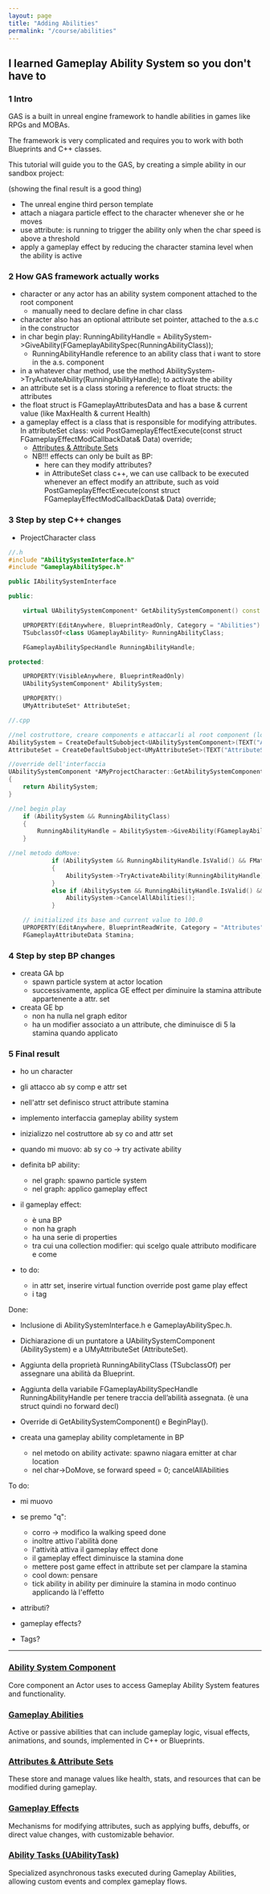 ```yaml
---
layout: page
title: "Adding Abilities"
permalink: "/course/abilities"
---
```



## I learned Gameplay Ability System so you don't have to

### 1 Intro
GAS is a built in unreal engine framework to handle abilities in games like RPGs and MOBAs.

The framework is very complicated and requires you to work with both Blueprints and C++ classes.

This tutorial will guide you to the GAS, by creating a simple ability in our sandbox project:

(showing the final result is a good thing)

- The unreal engine third person template
- attach a niagara particle effect to the character whenever she or he moves
- use attribute: is running to trigger the ability only when the char speed is above a threshold
- apply a gameplay effect by reducing the character stamina level when the ability is active

### 2 How GAS framework actually works

- character or any actor has an ability system component attached to the root component
    - manually need to declare define in char class
- character also has an optional attribute set pointer, attached to the a.s.c in the constructor
- in char begin play: RunningAbilityHandle = AbilitySystem->GiveAbility(FGameplayAbilitySpec(RunningAbilityClass));
    - RunningAbilityHandle reference to an ability class that i want to store in the a.s. component
- in a whatever char method, use the method AbilitySystem->TryActivateAbility(RunningAbilityHandle); to activate the ability
- an attribute set is a class storing a reference to float structs: the attributes
- the float struct is FGameplayAttributesData and has a base & current value (like MaxHealth & current Health)
- a gameplay effect is a class that is responsible for modifying attributes. In attributeSet class:     void PostGameplayEffectExecute(const struct FGameplayEffectModCallbackData& Data) override;
    - [Attributes & Attribute Sets](https://dev.epicgames.com/documentation/en-us/unreal-engine/gameplay-attributes-and-attribute-sets-for-the-gameplay-ability-system-in-unreal-engine)
    - NB!!! effects can only be built as BP:
        - here can they modify attributes?
        - in AttributeSet class c++, we can use callback to be executed whenever an effect modify an attribute, such as void PostGameplayEffectExecute(const struct FGameplayEffectModCallbackData& Data) override;


### 3 Step by step C++ changes

- ProjectCharacter class

```c++
//.h
#include "AbilitySystemInterface.h"
#include "GameplayAbilitySpec.h"

public IAbilitySystemInterface

public:

	virtual UAbilitySystemComponent* GetAbilitySystemComponent() const override;

	UPROPERTY(EditAnywhere, BlueprintReadOnly, Category = "Abilities")
	TSubclassOf<class UGameplayAbility> RunningAbilityClass;

	FGameplayAbilitySpecHandle RunningAbilityHandle;

protected:

	UPROPERTY(VisibleAnywhere, BlueprintReadOnly)
    UAbilitySystemComponent* AbilitySystem;

    UPROPERTY()
    UMyAttributeSet* AttributeSet;

//.cpp

//nel costruttore, creare components e attaccarli al root component (lo fa di default):
AbilitySystem = CreateDefaultSubobject<UAbilitySystemComponent>(TEXT("AbilitySystem"));
AttributeSet = CreateDefaultSubobject<UMyAttributeSet>(TEXT("AttributeSet"));

//override dell'interfaccia
UAbilitySystemComponent *AMyProjectCharacter::GetAbilitySystemComponent() const
{
    return AbilitySystem;
}

//nel begin play
	if (AbilitySystem && RunningAbilityClass)
    {
        RunningAbilityHandle = AbilitySystem->GiveAbility(FGameplayAbilitySpec(RunningAbilityClass));
    }

//nel metodo doMove:
			if (AbilitySystem && RunningAbilityHandle.IsValid() && FMath::Abs(Forward) > 0.0f)
			{
				AbilitySystem->TryActivateAbility(RunningAbilityHandle);
			}
			else if (AbilitySystem && RunningAbilityHandle.IsValid() && FMath::Abs(Forward) == 0.0f){
				AbilitySystem->CancelAllAbilities();
			}

    // initialized its base and current value to 100.0
    UPROPERTY(EditAnywhere, BlueprintReadWrite, Category = "Attributes")
	FGameplayAttributeData Stamina;

```

### 4 Step by step BP changes

- creata GA bp
    - spawn particle system at actor location
    - successivamente, applica GE effect per diminuire la stamina attribute appartenente a attr. set
- creata GE bp
    - non ha nulla nel graph editor
    - ha un modifier associato a un attribute, che diminuisce di 5 la stamina quando applicato

### 5 Final result

- ho un character
- gli attacco ab sy comp e attr set
- nell'attr set definisco struct attribute stamina
- implemento interfaccia gameplay ability system
- inizializzo nel costruttore ab sy co and attr set
- quando mi muovo: ab sy co -> try activate ability
- definita bP ability:
    - nel graph: spawno particle system
    - nel graph: applico gameplay effect
- il gameplay effect:
    - è una BP
    - non ha graph
    - ha una serie di properties
    - tra cui una collection modifier: qui scelgo quale attributo modificare e come

- to do:
    - in attr set, inserire virtual function override post game play effect
    - i tag




Done:

- Inclusione di AbilitySystemInterface.h e GameplayAbilitySpec.h.
- Dichiarazione di un puntatore a UAbilitySystemComponent (AbilitySystem) e a UMyAttributeSet (AttributeSet).
- Aggiunta della proprietà RunningAbilityClass (TSubclassOf<class UGameplayAbility>) per assegnare una abilità da Blueprint.
- Aggiunta della variabile FGameplayAbilitySpecHandle RunningAbilityHandle per tenere traccia dell’abilità assegnata. (è una struct quindi no forward decl)
- Override di GetAbilitySystemComponent() e BeginPlay().

- creata una gameplay ability completamente in BP
    - nel metodo on ability activate: spawno niagara emitter at char location
    - nel char->DoMove, se forward speed = 0; cancelAllAbilities

To do:

- mi muovo
- se premo "q":
    - corro -> modifico la walking speed done
    - inoltre attivo l'abilità done
    - l'attività attiva il gameplay effect done
    - il gameplay effect diminuisce la stamina done
    - mettere post game effect in attribute set per clampare la stamina
    - cool down: pensare
    - tick ability in ability per diminuire la stamina in modo continuo applicando là l'effetto

- attributi?
- gameplay effects?
- Tags?

---

### [Ability System Component](https://dev.epicgames.com/documentation/en-us/unreal-engine/gameplay-ability-system-component-and-gameplay-attributes-in-unreal-engine)
Core component an Actor uses to access Gameplay Ability System features and functionality.

### [Gameplay Abilities](https://dev.epicgames.com/documentation/en-us/unreal-engine/using-gameplay-abilities-in-unreal-engine)
Active or passive abilities that can include gameplay logic, visual effects, animations, and sounds, implemented in C++ or Blueprints.

### [Attributes & Attribute Sets](https://dev.epicgames.com/documentation/en-us/unreal-engine/gameplay-attributes-and-attribute-sets-for-the-gameplay-ability-system-in-unreal-engine)
These store and manage values like health, stats, and resources that can be modified during gameplay.

### [Gameplay Effects](https://dev.epicgames.com/documentation/en-us/unreal-engine/gameplay-effects-for-the-gameplay-ability-system-in-unreal-engine)
Mechanisms for modifying attributes, such as applying buffs, debuffs, or direct value changes, with customizable behavior.

### [Ability Tasks (UAbilityTask)](https://dev.epicgames.com/documentation/en-us/unreal-engine/gameplay-ability-tasks-in-unreal-engine)
Specialized asynchronous tasks executed during Gameplay Abilities, allowing custom events and complex gameplay flows.

